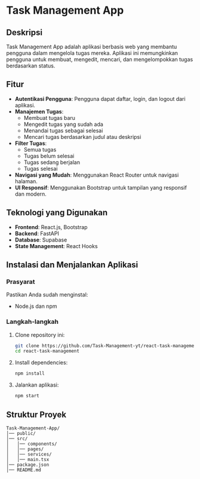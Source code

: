# Task Management App

## Deskripsi

Task Management App adalah aplikasi berbasis web yang membantu pengguna dalam mengelola tugas mereka. Aplikasi ini memungkinkan pengguna untuk membuat, mengedit, mencari, dan mengelompokkan tugas berdasarkan status.

## Fitur

- **Autentikasi Pengguna**: Pengguna dapat daftar, login, dan logout dari aplikasi.
- **Manajemen Tugas**:
  - Membuat tugas baru
  - Mengedit tugas yang sudah ada
  - Menandai tugas sebagai selesai
  - Mencari tugas berdasarkan judul atau deskripsi
- **Filter Tugas**:
  - Semua tugas
  - Tugas belum selesai
  - Tugas sedang berjalan
  - Tugas selesai
- **Navigasi yang Mudah**: Menggunakan React Router untuk navigasi halaman.
- **UI Responsif**: Menggunakan Bootstrap untuk tampilan yang responsif dan modern.

## Teknologi yang Digunakan

- **Frontend**: React.js, Bootstrap
- **Backend**: FastAPI
- **Database**: Supabase
- **State Management**: React Hooks

## Instalasi dan Menjalankan Aplikasi

### Prasyarat

Pastikan Anda sudah menginstal:

- Node.js dan npm

### Langkah-langkah

1. Clone repository ini:
   ```bash
   git clone https://github.com/Task-Management-yt/react-task-management.git
   cd react-task-management
   ```
2. Install dependencies:
   ```bash
   npm install
   ```
3. Jalankan aplikasi:
   ```bash
   npm start
   ```

## Struktur Proyek

```
Task-Management-App/
│── public/
│── src/
│   │── components/
│   │── pages/
│   │── services/
│   │── main.tsx
│── package.json
│── README.md
```
